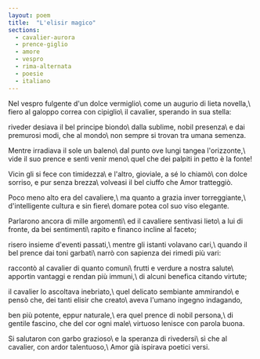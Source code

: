 ```yaml
---
layout: poem
title:  "L'elisir magico"
sections:
  - cavalier-aurora
  - prence-giglio
  - amore
  - vespro
  - rima-alternata
  - poesie
  - italiano
---
```


Nel vespro fulgente d'un dolce vermiglio\\
come un augurio di lieta novella,\\
fiero al galoppo correa con cipiglio\\
il cavalier, sperando in sua stella:

riveder desiava il bel principe biondo\\
dalla sublime, nobil presenza\\
e dai premurosi modi, che al mondo\\
non sempre si trovan tra umana semenza.

Mentre irradiava il sole un baleno\\
dal punto ove lungi tangea l'orizzonte,\\
vide il suo prence e sentì venir meno\\
quel che dei palpiti in petto è la fonte!

Vicin gli si fece con timidezza\\
e l'altro, gioviale, a sé lo chiamò\\
con dolce sorriso, e pur senza brezza\\
volveasi il bel ciuffo che Amor tratteggiò.

Poco meno alto era del cavaliere,\\
ma quanto a grazia inver torreggiante,\\
d'intelligente cultura e sin fiere\\
domare potea col suo viso elegante.

Parlarono ancora di mille argomenti\\
ed il cavaliere sentivasi lieto\\
a lui di fronte, da bei sentimenti\\
rapito e financo incline al faceto;

risero insieme d'eventi passati,\\
mentre gli istanti volavano cari,\\
quando il bel prence dai toni garbati\\
narrò con sapienza dei rimedi più vari:

raccontò al cavalier di quanto comuni\\
frutti e verdure a nostra salute\\
apportin vantaggi e rendan più immuni,\\
di alcuni benefica citando virtute;

il cavalier lo ascoltava inebriato,\\
quel delicato sembiante ammirando\\
e pensò che, dei tanti elisir che creato\\
aveva l'umano ingegno indagando,

ben più potente, eppur naturale,\\
era quel prence di nobil persona,\\
di gentile fascino, che del cor ogni male\\
virtuoso lenisce con parola buona.

Si salutaron con garbo grazioso\\
e la speranza di rivedersi\\
sì che al cavalier, con ardor talentuoso,\\
Amor già ispirava poetici versi.
